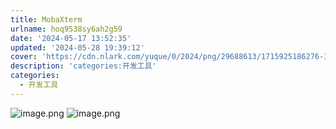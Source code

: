 ```yaml
---
title: MobaXterm
urlname: hoq9538sy6ah2g59
date: '2024-05-17 13:52:35'
updated: '2024-05-28 19:39:12'
cover: 'https://cdn.nlark.com/yuque/0/2024/png/29688613/1715925186276-36e9f6ac-78e6-408c-ba8e-cdf7a20a15cb.png'
description: 'categories:开发工具'
categories:
  - 开发工具
---
```

![image.png](https://raw.githubusercontent.com/choodsire666/blog-img/main/MobaXterm/b05719218cc3c82d37e62b71f7c01890.png)
![image.png](https://raw.githubusercontent.com/choodsire666/blog-img/main/MobaXterm/e490f2284bbd8e17130000948acbc3de.png)
